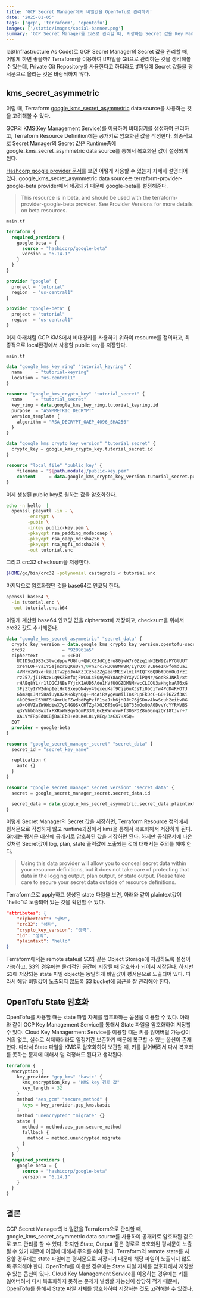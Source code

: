 ```yaml
---
title: 'GCP Secret Manager에서 비밀값을 OpenTofu로 관리하기'
date: '2025-01-05'
tags: ['gcp', 'terraform', 'opentofu']
images: ['/static/images/social-banner.png']
summary: 'GCP Secret Manager를 IaS로 관리할 때, 저장하는 Secret 값을 Key Management Service의 비대칭키와 Terraform의 google_kms_secret_asymmetric data source로 관리할 수 있다. 공개키로 암호화한 비밀 값을 Terraform resource definition에 정의하고, 런타임 과정에서 복호화하여 Secret Manager의 비밀값으로 설정할 수 있다. 따라서 Git에 평서문 대신에 공개키로 암호화한 비밀 값으로 정의한 Terraform 파일을 저장하여 관리할 수 있다. 하지만 해당 비밀 값은 State output 같은 곳에 평서문으로 그대로 노출 될 수 있기 때문에, remote state로 관리할 때는 해당 state 파일이 노출되지 않도록 관리를 잘해야 한다. OpenTofu를 이용할 때는 State 파일을 암호화 하는 옵션을 사용하여 State 파일 자체를 암호화해서 관리할 수도 있다.'
---
```


IaS(Infrastructure As Code)로 GCP Secret Manager의 Secret 값을 관리할 때, 어떻게 하면 좋을까? Terraform을 이용하여 tf파일을 Git으로 관리하는 것을 생각해볼 수 있는데, Private Git Repository를 사용한다고 하더라도 tf파일에 Secret 값들을 평서문으로 올리는 것은 바람직하지 않다.

## kms_secret_asymmetric

이럴 때, Terraform [google_kms_secret_asymmetric](https://registry.terraform.io/providers/hashicorp/google/latest/docs/data-sources/kms_secret_asymmetric) data source를 사용하는 것을 고려해볼 수 있다.

GCP의 KMS(Key Management Service)를 이용하여 비대칭키를 생성하여 관리하고, Terraform Resource Definition에는 공개키로 암호화된 값을 작성한다. 최종적으로 Secret Manager의 Secret 값은 Runtime중에 google_kms_secret_asymmetric data source를 통해서 복호화된 값이 설정되게 된다.

[Hashcorp google provider 문서](https://registry.terraform.io/providers/hashicorp/google/latest/docs/data-sources/kms_secret_asymmetric)를 보면 어떻게 사용할 수 있는지 자세히 설명되어 있다. google_kms_secret_asymmetric data source는 terraform-provider-google-beta provider에서 제공되기 때문에 google-beta를 설정해준다.

> This resource is in beta, and should be used with the terraform-provider-google-beta provider. See Provider Versions for more details on beta resources.

`main.tf`

```tf
terraform {
  required_providers {
    google-beta = {
      source = "hashicorp/google-beta"
      version = "6.14.1"
    }
  }
}

provider "google" {
  project = "tutorial"
  region  = "us-central1"
}

provider "google-beta" {
  project = "tutorial"
  region  = "us-central1"
}
```

이제 아래처럼 GCP KMS에서 비대칭키를 사용하기 위하여 resource를 정의하고, 최종적으로 local환경에서 사용할 public key를 저장한다.

`main.tf`

```tf
data "google_kms_key_ring" "tutorial_keyring" {
  name     = "tutorial-keyring"
  location = "us-central1"
}

resource "google_kms_crypto_key" "tutorial_secret" {
  name     = "tutorial_secret"
  key_ring = data.google_kms_key_ring.tutorial_keyring.id
  purpose  = "ASYMMETRIC_DECRYPT"
  version_template {
    algorithm = "RSA_DECRYPT_OAEP_4096_SHA256"
  }
}

data "google_kms_crypto_key_version" "tutorial_secret" {
  crypto_key = google_kms_crypto_key.tutorial_secret.id
}

resource "local_file" "public_key" {
    filename = "${path.module}/public-key.pem"
    content     = data.google_kms_crypto_key_version.tutorial_secret.public_key[0].pem
}
```

이제 생성된 public key로 원하는 값을 암호화한다.

```bash
echo -n hello  |
  openssl pkeyutl -in - \
        -encrypt \
        -pubin \
        -inkey public-key.pem \
        -pkeyopt rsa_padding_mode:oaep \
        -pkeyopt rsa_oaep_md:sha256 \
        -pkeyopt rsa_mgf1_md:sha256 \
        -out tutorial.enc
```

그리고 crc32 checksum을 저장한다.

```bash
$HOME/go/bin/crc32 -polynomial castagnoli < tutorial.enc
```

마지막으로 암호화했던 것을 base64로 인코딩 한다.

```bash
openssl base64 \
  -in tutorial.enc \
  -out tutorial.enc.b64
```

이렇게 계산한 base64 인코딩 값을 ciphertext에 저장하고, checksum을 위해서 crc32 값도 추가해준다.

```tf
data "google_kms_secret_asymmetric" "secret_data" {
  crypto_key_version = data.google_kms_crypto_key_version.opentofu-secret.id
  crc32              = "920961a5"
  ciphertext         = <<EOT
    UCIDSu19B3c3twcdppvPUGfu+QWtXEJdCgEru80jwW7r0Zzq1nNIEW9ZaFYGlUUT
    xreYLOF+VsIY5ejnzr0QKuU7Y/0vnZrc7RU6WBNW8R/IyrOXT8LB6e1KwfomduaI
    4VMrx2WQxo+kaU1Tw2p6JoAKZICzoaZZg2eatMESxlxLlMIQTK6QDbtD0mOu1rzI
    rz257/jI1FNzxLq9K3BmfxjFWCuL45QnyM0Y8Aqh0YXyVCiPQNr/GodR8JNKl/xt
    rHAEq8YL/r1lOGCJNBsFYjcKIAUD5Ade1hVfUQGZDMNM/wcCLCOU3aHhgkaAT6xG
    3FjZtyIYW2dnpIelHrtSxepQN4yy49qxeuKaf9Cjj6uXJsTi0bCiTw4PcD4RHOTJ
    Gbm2QLJMr5BaiUyK0ZXHokynQg++McAiRsygeuWilInXPLpEkDcC+G0+i6Z2f3Ki
    6kOE9edC5YHFSH4mrUeFZwdbdPgPzfP1szJ+h6jMJJt76jSDovAkwScuh2eibvRG
    wO+O0VZaZW9WdiwX7yD4GQSkCRTZg4XQJ6TSuG+U18T33mOoQbA0DvvYcYYRMVBS
    q3YVhbGhBwxfxFXRoWYBqyGomP33NL6cEKWnovwPf3OSPDZ8n66nqzQY18tJvr+7
    XALVYFRpEdOCBjBa1EbB+e0LKeL8LyREq/3aGX7+X5Q=
  EOT
  provider = google-beta
}

resource "google_secret_manager_secret" "secret_data" {
  secret_id = "secret_key_name"

  replication {
    auto {}
  }
}

resource "google_secret_manager_secret_version" "secret_data" {
  secret = google_secret_manager_secret.secret_data.id

  secret_data = data.google_kms_secret_asymmetric.secret_data.plaintext
}
```

이렇게 Secret Manager의 Secret 값을 저장하면, Terraform Resource 정의에서 평서문으로 작성하지 않고 runtime과정에서 kms을 통해서 복호화해서 저장하게 된다. Git에는 평서문 대신에 공개키로 암호화된 값을 저장하면 된다. 하지만 공식문서에 나온 것처럼 Secret값이 log, plan, state 출력값에 노출되는 것에 대해서는 주의를 해야 한다.

> Using this data provider will allow you to conceal secret data within your resource definitions, but it does not take care of protecting that data in the logging output, plan output, or state output. Please take care to secure your secret data outside of resource definitions.

Terraform으로 apply하고 생성된 state 파일을 보면, 아래와 같이 plaintext값이 "hello"로 노출되어 있는 것을 확인할 수 있다.

```json
"attributes": {
    "ciphertext": "생략",
    "crc32": "생략",
    "crypto_key_version": "생략",
    "id": "생략",
    "plaintext": "hello"
}
```

Terraform에서는 remote state로 S3와 같은 Object Storage에 저장하도록 설정이 가능하고, S3의 경우에는 물리적인 공간에 저장될 때 암호화가 되어서 저장된다. 하지만 S3에 저장되는 state 파일 object는 동일하게 비밀값이 평서문으로 노출되어 있다. 따라서 해당 비밀값이 노출되지 않도록 S3 bucket에 접근을 잘 관리해야 한다.

## OpenTofu State 암호화

OpenTofu를 사용할 때는 state 파일 자체를 암호화하는 옵션을 이용할 수 있다. 아래와 같이 GCP Key Management Service를 통해서 State 파일을 암호화하여 저장할 수 있다. Cloud Key Managerment Service를 이용할 때는 키를 잃어버릴 가능성이 거의 없고, 실수로 삭제하더라도 일정기간 보존하기 때문에 복구할 수 있는 옵션이 존재한다. 따라서 State 파일을 KMS로 암호화하여 보관할 때, 키를 잃어버려서 다시 복호화를 못하는 문제에 대해서 덜 걱정해도 된다고 생각된다.

```tf
terraform {
  encryption {
    key_provider "gcp_kms" "basic" {
      kms_encryption_key = "KMS key 경로 값"
      key_length = 32
    }
    method "aes_gcm" "secure_method" {
      keys = key_provider.gcp_kms.basic
    }
    method "unencrypted" "migrate" {}
    state {
      method = method.aes_gcm.secure_method
      fallback {
        method = method.unencrypted.migrate
      }
    }
  }
  required_providers {
    google-beta = {
      source = "hashicorp/google-beta"
      version = "6.14.1"
    }
  }
}
```

## 결론

GCP Secret Manager의 비밀값을 Terraform으로 관리할 때, google_kms_secret_asymmetric data source를 사용하여 공개키로 암호화된 값으로 코드 관리를 할 수 있다. 하지만 State, Output 같은 경로로 복호화된 평서문이 노출될 수 있기 때문에 이점에 대해서 주의를 해야 한다. Terraform의 remote state를 사용할 경우에는 state 파일에는 평서문으로 저장되기 때문에 해당 파일이 노출되지 않도록 주의해야 한다. OpenTofu를 이용할 경우에는 State 파일 자체를 암호화해서 저장할 수 있는 옵션이 있다. Cloud Key Management Service를 이용하는 경우에는 키를 잃어버려서 다시 복호화하지 못하는 문제가 발생할 가능성이 상당히 적기 때문에, OpenTofu를 통해서 State 파일 자체를 암호화하여 저장하는 것도 고려해볼 수 있겠다.
